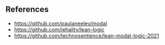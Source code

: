 ## References

- https://github.com/paulaneeley/modal
- https://github.com/iehality/lean-logic
- https://github.com/technosentience/lean-modal-logic-2021